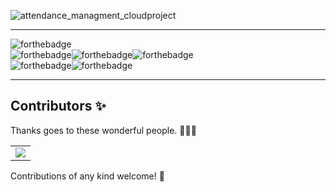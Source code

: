 ![attendance_managment_cloudproject](https://socialify.git.ci/Cypher-H/attendance_managment_cloudproject/image?description=1&forks=1&issues=1&language=1&owner=1&pulls=1&theme=Light)

<hr>

![forthebadge](https://forthebadge.com/images/badges/made-with-javascript.svg)<br> ![forthebadge](https://forthebadge.com/images/badges/uses-html.svg)![forthebadge](https://forthebadge.com/images/badges/uses-git.svg)![forthebadge](https://forthebadge.com/images/badges/uses-css.svg)<br>![forthebadge](https://forthebadge.com/images/badges/built-with-love.svg)![forthebadge](https://forthebadge.com/images/badges/built-by-developers.svg)

<hr>

## Contributors ✨

Thanks goes to these wonderful people. 👩🏻‍💻

<table>
	<tr>
		<td>
			<a href="https://github.com/Cypher-H/attendance_managment_cloudproject/graphs/contributors">
  <img src="https://contrib.rocks/image?repo=Cypher-H/attendance_managment_cloudproject" />
</a>
		</td>
	</tr>
</table>


Contributions of any kind welcome! 🌟
